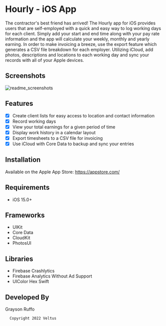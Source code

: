 # Hourly - iOS App

The contractor's best friend has arrived! The Hourly app for iOS provides users that are self-employed with a quick and easy way to log working days for each client.
Simply add your start and end time along with your pay rate information and the app will calculate your weekly, monthly and yearly earning. 
In order to make invoicing a breeze, use the export feature which generates a CSV file breakdown for each employer. 
Utilizing iCloud, add photos, descriptions and locations to each working day and sync your records with all of your Apple devices.

## Screenshots
![readme_screenshots](https://user-images.githubusercontent.com/93240608/235542993-7701d687-7e02-4c5a-abbe-230fa73a7900.png)

## Features
-[x] Create client lists for easy access to location and contact information
-[x] Record working days
-[x] View your total earnings for a given period of time
-[x] Display work history in a calendar layout
-[x] Export timesheets to a CSV file for invoicing
-[x] Use iCloud with Core Data to backup and sync your entries

## Installation
Available on the Apple App Store: https://appstore.com/

## Requirements
- iOS 15.0+

## Frameworks

- UIKit
- Core Data
- CloudKit
- PhotosUI

## Libraries

- Firebase Crashlytics
- Firebase Analytics Without Ad Support
- UIColor Hex Swift

## Developed By
Grayson Ruffo

      Copyright 2022 Veltus




